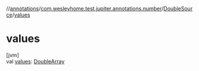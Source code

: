 //[annotations](../../../index.md)/[com.wesleyhome.test.jupiter.annotations.number](../index.md)/[DoubleSource](index.md)/[values](values.md)

# values

[jvm]\
val [values](values.md): [DoubleArray](https://kotlinlang.org/api/latest/jvm/stdlib/kotlin/-double-array/index.html)
